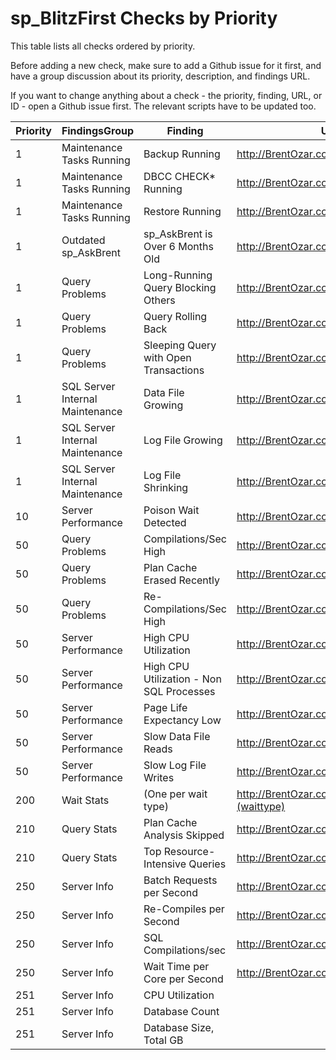 # sp_BlitzFirst Checks by Priority

This table lists all checks ordered by priority. 

Before adding a new check, make sure to add a Github issue for it first, and have a group discussion about its priority, description, and findings URL.

If you want to change anything about a check - the priority, finding, URL, or ID - open a Github issue first. The relevant scripts have to be updated too.

| Priority | FindingsGroup | Finding | URL | CheckID |
|----------|---------------------------------|---------------------------------------|-------------------------------------------------|----------|
| 1 | Maintenance Tasks Running | Backup Running | http://BrentOzar.com/askbrent/backups | 1 |
| 1 | Maintenance Tasks Running | DBCC CHECK* Running | http://BrentOzar.com/askbrent/dbcc | 2 |
| 1 | Maintenance Tasks Running | Restore Running | http://BrentOzar.com/askbrent/backups | 3 |
| 1 | Outdated sp_AskBrent | sp_AskBrent is Over 6 Months Old | http://BrentOzar.com/askbrent/ | 27 |
| 1 | Query Problems | Long-Running Query Blocking Others | http://BrentOzar.com/go/blocking | 5 |
| 1 | Query Problems | Query Rolling Back | http://BrentOzar.com/go/rollback | 9 |
| 1 | Query Problems | Sleeping Query with Open Transactions | http://BrentOzar.com/go/sleeping | 8 |
| 1 | SQL Server Internal Maintenance | Data File Growing | http://BrentOzar.com/go/instant | 4 |
| 1 | SQL Server Internal Maintenance | Log File Growing | http://BrentOzar.com/go/logsize | 13 |
| 1 | SQL Server Internal Maintenance | Log File Shrinking | http://BrentOzar.com/go/logsize | 14 |
| 10 | Server Performance | Poison Wait Detected | http://BrentOzar.com/go/poison | 30 |
| 50 | Query Problems | Compilations/Sec High | http://BrentOzar.com/go/compile | 15 |
| 50 | Query Problems | Plan Cache Erased Recently | http://BrentOzar.com/go/freeproccache | 7 |
| 50 | Query Problems | Re-Compilations/Sec High | http://BrentOzar.com/go/recompile | 16 |
| 50 | Server Performance | High CPU Utilization | http://BrentOzar.com/go/cpu | 24 |
| 50 | Server Performance | High CPU Utilization - Non SQL Processes | http://BrentOzar.com/go/cpu | 28 |
| 50 | Server Performance | Page Life Expectancy Low | http://BrentOzar.com/go/ple | 10 |
| 50 | Server Performance | Slow Data File Reads | http://BrentOzar.com/go/slow | 11 |
| 50 | Server Performance | Slow Log File Writes | http://BrentOzar.com/go/slow | 12 |
| 200 | Wait Stats | (One per wait type) | http://BrentOzar.com/sql/wait-stats/#(waittype) | 6 |
| 210 | Query Stats | Plan Cache Analysis Skipped | http://BrentOzar.com/go/topqueries | 18 |
| 210 | Query Stats | Top Resource-Intensive Queries | http://BrentOzar.com/go/topqueries | 17 |
| 250 | Server Info | Batch Requests per Second | http://BrentOzar.com/go/measure | 19 |
| 250 | Server Info | Re-Compiles per Second | http://BrentOzar.com/go/measure | 26 |
| 250 | Server Info | SQL Compilations/sec | http://BrentOzar.com/go/measure | 25 |
| 250 | Server Info | Wait Time per Core per Second | http://BrentOzar.com/go/measure | 20 |
| 251 | Server Info | CPU Utilization |  | 23 |
| 251 | Server Info | Database Count |  | 22 |
| 251 | Server Info | Database Size, Total GB |  | 21 |

